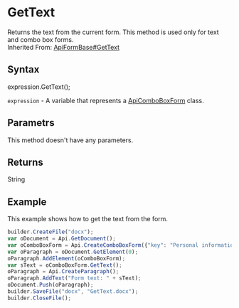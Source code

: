 # GetText

Returns the text from the current form. This method is used only for text and combo box forms.<br>Inherited From: [ApiFormBase#GetText](../../ApiFormBase/Methods/GetText.md)

## Syntax

expression.GetText();

`expression` - A variable that represents a [ApiComboBoxForm](../ApiComboBoxForm.md) class.

## Parametrs

This method doesn't have any parameters.

## Returns

String

## Example

This example shows how to get the text from the form.

```javascript
builder.CreateFile("docx");
var oDocument = Api.GetDocument();
var oComboBoxForm = Api.CreateComboBoxForm({"key": "Personal information", "tip": "Choose your country", "required": true, "placeholder": "Country", "editable": false, "autoFit": false, "items": ["Latvia", "USA", "UK"]});
var oParagraph = oDocument.GetElement(0);
oParagraph.AddElement(oComboBoxForm);
var sText = oComboBoxForm.GetText();
oParagraph = Api.CreateParagraph();
oParagraph.AddText("Form text: " + sText);
oDocument.Push(oParagraph);
builder.SaveFile("docx", "GetText.docx");
builder.CloseFile();
```